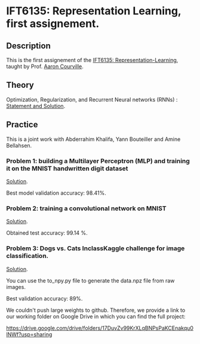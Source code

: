 # IFT6135: Representation Learning, first assignement.

## Description

This is the first assignement of the [IFT6135: Representation-Learning](https://sites.google.com/mila.quebec/ift6135), taught by Prof. [Aaron Courville](https://mila.quebec/en/person/aaron-courville/).

## Theory

Optimization, Regularization, and Recurrent Neural networks (RNNs) : [Statement and Solution](https://github.com/Sanaelotfi/Representation-Learning-HW2/blob/master/IFT6135_HW2_Theory.pdf).


## Practice

This is a joint work with Abderrahim Khalifa, Yann Bouteiller and Amine Bellahsen. 

### Problem 1: building a Multilayer Perceptron (MLP) and training it on the MNIST handwritten digit dataset

[Solution](https://github.com/Sanaelotfi/IFT-6135-Representation-Learning-HW1/blob/master/Problem1.ipynb).

Best model validation accuracy:  98.41%. 


### Problem 2: training a convolutional network on MNIST

[Solution](https://github.com/Sanaelotfi/IFT-6135-Representation-Learning-HW1/blob/master/Problem2.ipynb).

Obtained test accuracy: 99.14 %.

### Problem 3: Dogs vs. Cats InclassKaggle challenge for image classification.

[Solution](https://github.com/Sanaelotfi/IFT-6135-Representation-Learning-HW1/blob/master/Problem3.ipynb).

You can use the to_npy.py file to generate the data.npz file from raw images.

Best validation accuracy: 89%.



We couldn't push large weights to github. Therefore, we provide a link to our working folder on Google Drive in which you can find the full project:

https://drive.google.com/drive/folders/17DuvZv99KrXLqBNPsPaKCEnakqu0lNWf?usp=sharing
